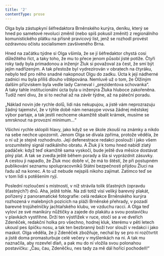 ```yaml
---
title: '2'
contentType: prose
---
```


  

Olga byla zástupkyní šéfredaktora Brněnského kurýra, deníku, který se hned po sametové revoluci změnil (nebo spíš pokusil změnit) z regionálního komunistického plátku na přísně pravicový list, jenž se rozhodl provést ozdravnou očistu socialismem zavšiveného Brna.

Hned na začátku týdne si Olga všimla, že se jí šéfredaktor chystá cosi důležitého říct, a taky toho, že mu to přece jenom působí jisté potíže. Čtyři roky tady byla primadonou a inženýr Žluk si považoval za čest, že smí být jejím nadřízeným. A tak přestože byl vydrezírován v obratech na čtyráku, nebylo teď pro něho snadné nakopnout Olgu do zadku. Úcta k její nádherné zadnici mu byla příliš dlouho vštěpována. Nemluvě už o tom, že Olžiným dalším přízviskem byla vedle lady Carneval i „prezidentova schovanka“. A taky tahle institucionální úcta byla u inženýra Žluka hluboce zakořeněna. Tudíž není divu, že si to nechal až na závěr týdne, až na páteční poradu.

„Náklad novin jde rychle dolů, lidi nás nekupujou, a jistě vám neprozrazuju žádný tajemství, že v týhle době nám nenasype vovsa žádnej městskej výbor partaje, a tak jestli nechceme okamžitě sbalit krámek, musíme se smrsknout na provozní minimum…“

Všichni rychle sklopili hlavy, jako když se ve škole zkouší na známky a nikdo na sebe nechce upozornit. Jenom Olga se dívala zpříma, protože věděla, že o ní už je stejně rozhodnuto. Její defe­nestrace redakci poslouží i jako všem srozumitelný signál radikálního obratu. A Žluk jí k tomu hned nabídl zlatý padáček: když teď okamžitě sama vyskočí, bude ještě dva měsíce dostávat plný plat. A tak se zvedla ještě během porady a šla si vyprázdnit zásuvky. A cestou ji napadlo, že Žluk moc dobře ví, že má to štěstí, že při postupném publikování seznamu spolupracovníků Státní bezpečnosti přijdou Žluci na řadu až na konec. A to už nebude nejspíš nikoho zajímat. Zatímco teď se v tom lidi s potěšením ryjí.

Poslední rozloučení s místností, v níž strávila tolik šťastných (opravdu šťastných?) dnů. Aha, ještě tohle. Na zdi totiž visí veliký barevný plakát, pořízený z panoramatické fotografie: celá redakce Brněnského kurýra rozhozená v malebných pozicích na pláži Brněnské přehrady, v pozadí barevné trojúhelníčky jachtařského klubu, ve vzduchu racci. A Olga teď vyloví ze své manikúry nůžtičky a zajede do plakátu a svou postavičku v plavkách vystřihne. Drží ten výstřižek v ruce, otočí se a ve dveřích Zdeněček, redakční holka pro všechno, hodnej kluk, kterému v pěti letech ukousl pes špičku nosu, a tak ten bezbranný boží tvor slouží v redakci i jako maskot. Olga věděla, že ji Zdeněček zbožňuje, nechal by se pro ni rozčtvrtit a jistě doma promasturbuje celé večery v myšlenkách na ni. A tak mu naznačila, aby rozevřel dlaň, a pak mu do ní vložila svou polonahou postavičku: „Čau, čau, Zdeněčku, nes tady za mě dál hořící pochodeň!“
